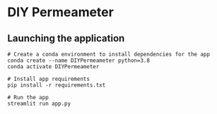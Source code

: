 # DIY Permeameter

## Launching the application
```
# Create a conda environment to install dependencies for the app
conda create --name DIYPermeameter python=3.8
conda activate DIYPermeameter

# Install app requirements
pip install -r requirements.txt

# Run the app
streamlit run app.py
```